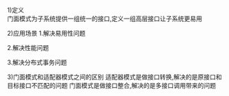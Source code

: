 1)定义  
门面模式为子系统提供一组统一的接口,定义一组高层接口让子系统更易用

2)应用场景
1.解决易用性问题

2.解决性能问题

3.解决分布式事务问题

3)门面模式和适配器模式之间的区别
适配器模式是做接口转换,解决的是原接口和目标接口不匹配的问题
门面模式是做接口整合,解决的是多接口调用带来的问题
